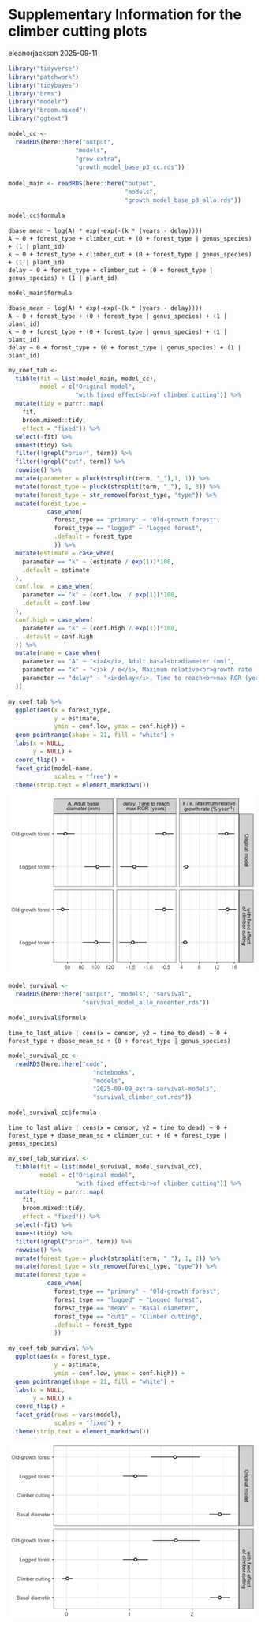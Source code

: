 # Supplementary Information for the climber cutting plots
eleanorjackson
2025-09-11

``` r
library("tidyverse")
library("patchwork")
library("tidybayes")
library("brms")
library("modelr")
library("broom.mixed")
library("ggtext")
```

``` r
model_cc <- 
  readRDS(here::here("output", 
                   "models", 
                   "grow-extra",
                   "growth_model_base_p3_cc.rds"))

model_main <- readRDS(here::here("output",
                                 "models",
                                 "growth_model_base_p3_allo.rds"))
```

``` r
model_cc$formula
```

    dbase_mean ~ log(A) * exp(-exp(-(k * (years - delay)))) 
    A ~ 0 + forest_type + climber_cut + (0 + forest_type | genus_species) + (1 | plant_id)
    k ~ 0 + forest_type + climber_cut + (0 + forest_type | genus_species) + (1 | plant_id)
    delay ~ 0 + forest_type + climber_cut + (0 + forest_type | genus_species) + (1 | plant_id)

``` r
model_main$formula
```

    dbase_mean ~ log(A) * exp(-exp(-(k * (years - delay)))) 
    A ~ 0 + forest_type + (0 + forest_type | genus_species) + (1 | plant_id)
    k ~ 0 + forest_type + (0 + forest_type | genus_species) + (1 | plant_id)
    delay ~ 0 + forest_type + (0 + forest_type | genus_species) + (1 | plant_id)

``` r
my_coef_tab <- 
  tibble(fit = list(model_main, model_cc),
         model = c("Original model", 
                   "with fixed effect<br>of climber cutting")) %>%
  mutate(tidy = purrr::map(
    fit,
    broom.mixed::tidy,
    effect = "fixed")) %>% 
  select(-fit) %>% 
  unnest(tidy) %>% 
  filter(!grepl("prior", term)) %>% 
  filter(!grepl("cut", term)) %>% 
  rowwise() %>% 
  mutate(parameter = pluck(strsplit(term, "_"),1, 1)) %>% 
  mutate(forest_type = pluck(strsplit(term, "_"), 1, 3)) %>%
  mutate(forest_type = str_remove(forest_type, "type")) %>%
  mutate(forest_type =
           case_when(
             forest_type == "primary" ~ "Old-growth forest",
             forest_type == "logged" ~ "Logged forest",
             .default = forest_type
             )) %>% 
  mutate(estimate = case_when(
    parameter == "k" ~ (estimate / exp(1))*100,
    .default = estimate
  ),
  conf.low  = case_when(
    parameter == "k" ~ (conf.low  / exp(1))*100,
    .default = conf.low 
  ),
  conf.high = case_when(
    parameter == "k" ~ (conf.high / exp(1))*100,
    .default = conf.high
  )) %>%
  mutate(name = case_when(
    parameter == "A" ~ "<i>A</i>, Adult basal<br>diameter (mm)",
    parameter == "k" ~ "<i>k / e</i>, Maximum relative<br>growth rate (% year<sup>-1</sup>)",
    parameter == "delay" ~ "<i>delay</i>, Time to reach<br>max RGR (years)"
  ))
```

``` r
my_coef_tab %>% 
  ggplot(aes(x = forest_type, 
             y = estimate, 
             ymin = conf.low, ymax = conf.high)) +
  geom_pointrange(shape = 21, fill = "white") +
  labs(x = NULL,
       y = NULL) +
  coord_flip() +
  facet_grid(model~name, 
             scales = "free") +
  theme(strip.text = element_markdown())
```

![](figures/2025-09-09_supp-climber-cutting/unnamed-chunk-6-1.png)

``` r
model_survival <-
  readRDS(here::here("output", "models", "survival",
                     "survival_model_allo_nocenter.rds"))
```

``` r
model_survival$formula
```

    time_to_last_alive | cens(x = censor, y2 = time_to_dead) ~ 0 + forest_type + dbase_mean_sc + (0 + forest_type | genus_species) 

``` r
model_survival_cc <-
  readRDS(here::here("code",
                        "notebooks",
                        "models",
                        "2025-09-09_extra-survival-models",
                        "survival_climber_cut.rds"))
```

``` r
model_survival_cc$formula
```

    time_to_last_alive | cens(x = censor, y2 = time_to_dead) ~ 0 + forest_type + dbase_mean_sc + climber_cut + (0 + forest_type | genus_species) 

``` r
my_coef_tab_survival <- 
  tibble(fit = list(model_survival, model_survival_cc),
         model = c("Original model", 
                   "with fixed effect<br>of climber cutting")) %>%
  mutate(tidy = purrr::map(
    fit,
    broom.mixed::tidy,
    effect = "fixed")) %>% 
  select(-fit) %>% 
  unnest(tidy) %>% 
  filter(!grepl("prior", term)) %>% 
  rowwise() %>% 
  mutate(forest_type = pluck(strsplit(term, "_"), 1, 2)) %>%
  mutate(forest_type = str_remove(forest_type, "type")) %>% 
  mutate(forest_type =
           case_when(
             forest_type == "primary" ~ "Old-growth forest",
             forest_type == "logged" ~ "Logged forest",
             forest_type == "mean" ~ "Basal diameter",
             forest_type == "cut1" ~ "Climber cutting",
             .default = forest_type
             )) 
```

``` r
my_coef_tab_survival %>% 
  ggplot(aes(x = forest_type, 
             y = estimate, 
             ymin = conf.low, ymax = conf.high)) +
  geom_pointrange(shape = 21, fill = "white") +
  labs(x = NULL,
       y = NULL) +
  coord_flip() +
  facet_grid(rows = vars(model), 
             scales = "fixed") +
  theme(strip.text = element_markdown())
```

![](figures/2025-09-09_supp-climber-cutting/unnamed-chunk-12-1.png)
